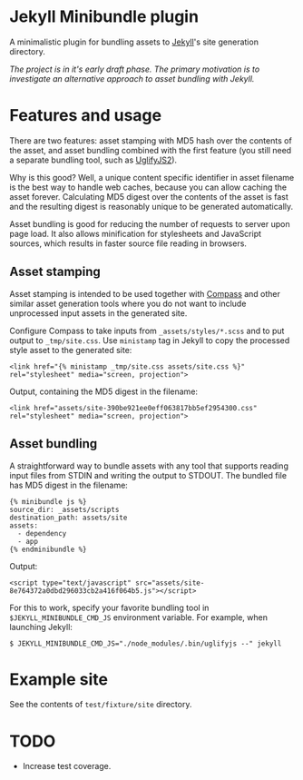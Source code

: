# Jekyll Minibundle plugin

A minimalistic plugin for bundling assets to
[Jekyll](https://github.com/mojombo/jekyll)'s site generation
directory.

_The project is in it's early draft phase. The primary motivation is
to investigate an alternative approach to asset bundling with Jekyll._

# Features and usage

There are two features: asset stamping with MD5 hash over the contents
of the asset, and asset bundling combined with the first feature (you
still need a separate bundling tool, such as
[UglifyJS2](https://github.com/mishoo/UglifyJS2)).

Why is this good? Well, a unique content specific identifier in asset
filename is the best way to handle web caches, because you can allow
caching the asset forever. Calculating MD5 digest over the contents of
the asset is fast and the resulting digest is reasonably unique to be
generated automatically.

Asset bundling is good for reducing the number of requests to server
upon page load. It also allows minification for stylesheets and
JavaScript sources, which results in faster source file reading in
browsers.

## Asset stamping

Asset stamping is intended to be used together with
[Compass](http://compass-style.org/) and other similar asset
generation tools where you do not want to include unprocessed input
assets in the generated site.

Configure Compass to take inputs from `_assets/styles/*.scss` and to
put output to `_tmp/site.css`. Use `ministamp` tag in Jekyll to copy
the processed style asset to the generated site:

    <link href="{% ministamp _tmp/site.css assets/site.css %}" rel="stylesheet" media="screen, projection">

Output, containing the MD5 digest in the filename:

    <link href="assets/site-390be921ee0eff063817bb5ef2954300.css" rel="stylesheet" media="screen, projection">

## Asset bundling

A straightforward way to bundle assets with any tool that supports
reading input files from STDIN and writing the output to STDOUT. The
bundled file has MD5 digest in the filename:

    {% minibundle js %}
    source_dir: _assets/scripts
    destination_path: assets/site
    assets:
      - dependency
      - app
    {% endminibundle %}

Output:

    <script type="text/javascript" src="assets/site-8e764372a0dbd296033cb2a416f064b5.js"></script>

For this to work, specify your favorite bundling tool in
`$JEKYLL_MINIBUNDLE_CMD_JS` environment variable. For example, when
launching Jekyll:

    $ JEKYLL_MINIBUNDLE_CMD_JS="./node_modules/.bin/uglifyjs --" jekyll

# Example site

See the contents of `test/fixture/site` directory.

# TODO

* Increase test coverage.
